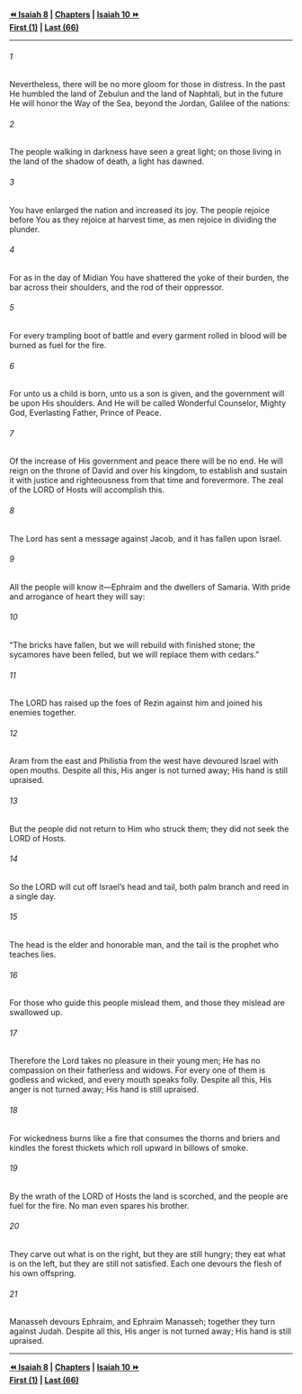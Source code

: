   
**[⏪ Isaiah 8](./Isaiah%208.md) | [Chapters](./_index.md) | [Isaiah 10 ⏩](./Isaiah%2010.md)**  
**[First (1)](./Isaiah%201.md) | [Last (66)](./Isaiah%2066.md)**  
  
---  
  
###### 1  
Nevertheless, there will be no more gloom for those in distress. In the past He humbled the land of Zebulun and the land of Naphtali, but in the future He will honor the Way of the Sea, beyond the Jordan, Galilee of the nations:  
  
###### 2  
The people walking in darkness have seen a great light; on those living in the land of the shadow of death, a light has dawned.  
  
###### 3  
You have enlarged the nation and increased its joy. The people rejoice before You as they rejoice at harvest time, as men rejoice in dividing the plunder.  
  
###### 4  
For as in the day of Midian You have shattered the yoke of their burden, the bar across their shoulders, and the rod of their oppressor.  
  
###### 5  
For every trampling boot of battle and every garment rolled in blood will be burned as fuel for the fire.  
  
###### 6  
For unto us a child is born, unto us a son is given, and the government will be upon His shoulders. And He will be called Wonderful Counselor, Mighty God, Everlasting Father, Prince of Peace.  
  
###### 7  
Of the increase of His government and peace there will be no end. He will reign on the throne of David and over his kingdom, to establish and sustain it with justice and righteousness from that time and forevermore. The zeal of the LORD of Hosts will accomplish this.  
  
###### 8  
The Lord has sent a message against Jacob, and it has fallen upon Israel.  
  
###### 9  
All the people will know it—Ephraim and the dwellers of Samaria. With pride and arrogance of heart they will say:  
  
###### 10  
“The bricks have fallen, but we will rebuild with finished stone; the sycamores have been felled, but we will replace them with cedars.”  
  
###### 11  
The LORD has raised up the foes of Rezin against him and joined his enemies together.  
  
###### 12  
Aram from the east and Philistia from the west have devoured Israel with open mouths. Despite all this, His anger is not turned away; His hand is still upraised.  
  
###### 13  
But the people did not return to Him who struck them; they did not seek the LORD of Hosts.  
  
###### 14  
So the LORD will cut off Israel’s head and tail, both palm branch and reed in a single day.  
  
###### 15  
The head is the elder and honorable man, and the tail is the prophet who teaches lies.  
  
###### 16  
For those who guide this people mislead them, and those they mislead are swallowed up.  
  
###### 17  
Therefore the Lord takes no pleasure in their young men; He has no compassion on their fatherless and widows. For every one of them is godless and wicked, and every mouth speaks folly. Despite all this, His anger is not turned away; His hand is still upraised.  
  
###### 18  
For wickedness burns like a fire that consumes the thorns and briers and kindles the forest thickets which roll upward in billows of smoke.  
  
###### 19  
By the wrath of the LORD of Hosts the land is scorched, and the people are fuel for the fire. No man even spares his brother.  
  
###### 20  
They carve out what is on the right, but they are still hungry; they eat what is on the left, but they are still not satisfied. Each one devours the flesh of his own offspring.  
  
###### 21  
Manasseh devours Ephraim, and Ephraim Manasseh; together they turn against Judah. Despite all this, His anger is not turned away; His hand is still upraised.  
  
  
---  
  
**[⏪ Isaiah 8](./Isaiah%208.md) | [Chapters](./_index.md) | [Isaiah 10 ⏩](./Isaiah%2010.md)**  
**[First (1)](./Isaiah%201.md) | [Last (66)](./Isaiah%2066.md)**  
  

